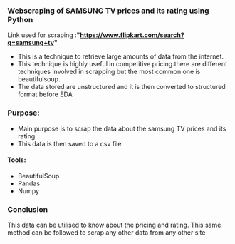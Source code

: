 
### Webscraping of SAMSUNG TV prices and its rating using Python

Link used for scraping :**"https://www.flipkart.com/search?q=samsung+tv"**
* This is a technique to retrieve large amounts of data from the internet. 
* This technique is highly useful in competitive pricing.there are different techniques involved in scrapping but the most common one is beautifulsoup. 
* The data stored are unstructured and it is then converted to structured format before EDA

### Purpose:
* Main purpose is to scrap the data about the samsung TV prices and its rating 
* This data is then saved to a csv file 

#### Tools:
* BeautifulSoup
* Pandas
* Numpy

### Conclusion
This data can be utilised to know about the pricing and rating.
This same method can be followed to scrap any other data from 
any other site 

